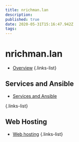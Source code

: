 ```yaml
---
title: nrichman.lan
description: 
published: true
date: 2020-05-31T15:16:47.942Z
tags: 
---
```


# nrichman.lan

- [Overview](/nrichman-lan/overview)
{.links-list}

## Services and Ansible
- [Services and Ansible](/nrichman-lan/services)

{.links-list}

## Web Hosting
- [Web hosting](/nrichman-lan/web)
{.links-list}